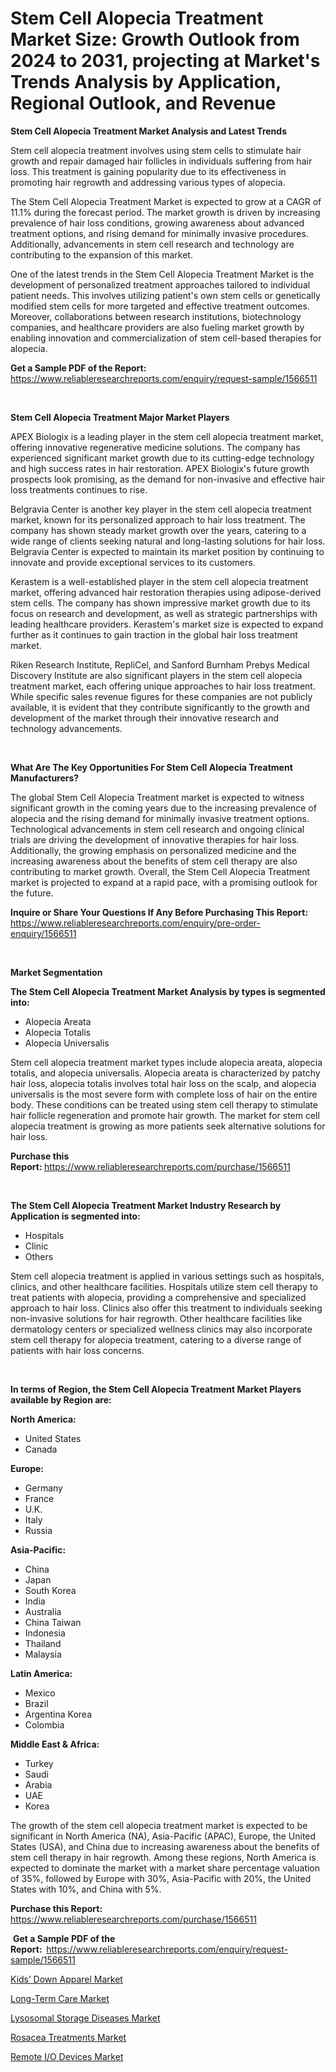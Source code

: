 <p><h1>Stem Cell Alopecia Treatment Market Size: Growth Outlook from 2024 to 2031, projecting at Market's Trends Analysis by Application, Regional Outlook, and Revenue</h1></p><p><strong>Stem Cell Alopecia Treatment Market Analysis and Latest Trends</strong></p>
<p><p>Stem cell alopecia treatment involves using stem cells to stimulate hair growth and repair damaged hair follicles in individuals suffering from hair loss. This treatment is gaining popularity due to its effectiveness in promoting hair regrowth and addressing various types of alopecia.</p><p>The Stem Cell Alopecia Treatment Market is expected to grow at a CAGR of 11.1% during the forecast period. The market growth is driven by increasing prevalence of hair loss conditions, growing awareness about advanced treatment options, and rising demand for minimally invasive procedures. Additionally, advancements in stem cell research and technology are contributing to the expansion of this market.</p><p>One of the latest trends in the Stem Cell Alopecia Treatment Market is the development of personalized treatment approaches tailored to individual patient needs. This involves utilizing patient's own stem cells or genetically modified stem cells for more targeted and effective treatment outcomes. Moreover, collaborations between research institutions, biotechnology companies, and healthcare providers are also fueling market growth by enabling innovation and commercialization of stem cell-based therapies for alopecia.</p></p>
<p><strong>Get a Sample PDF of the Report:&nbsp;</strong> <a href="https://www.reliableresearchreports.com/enquiry/request-sample/1566511">https://www.reliableresearchreports.com/enquiry/request-sample/1566511</a></p>
<p>&nbsp;</p>
<p><strong>Stem Cell Alopecia Treatment Major Market Players</strong></p>
<p><p>APEX Biologix is a leading player in the stem cell alopecia treatment market, offering innovative regenerative medicine solutions. The company has experienced significant market growth due to its cutting-edge technology and high success rates in hair restoration. APEX Biologix's future growth prospects look promising, as the demand for non-invasive and effective hair loss treatments continues to rise.</p><p>Belgravia Center is another key player in the stem cell alopecia treatment market, known for its personalized approach to hair loss treatment. The company has shown steady market growth over the years, catering to a wide range of clients seeking natural and long-lasting solutions for hair loss. Belgravia Center is expected to maintain its market position by continuing to innovate and provide exceptional services to its customers.</p><p>Kerastem is a well-established player in the stem cell alopecia treatment market, offering advanced hair restoration therapies using adipose-derived stem cells. The company has shown impressive market growth due to its focus on research and development, as well as strategic partnerships with leading healthcare providers. Kerastem's market size is expected to expand further as it continues to gain traction in the global hair loss treatment market.</p><p>Riken Research Institute, RepliCel, and Sanford Burnham Prebys Medical Discovery Institute are also significant players in the stem cell alopecia treatment market, each offering unique approaches to hair loss treatment. While specific sales revenue figures for these companies are not publicly available, it is evident that they contribute significantly to the growth and development of the market through their innovative research and technology advancements.</p></p>
<p>&nbsp;</p>
<p><strong>What Are The Key Opportunities For Stem Cell Alopecia Treatment Manufacturers?</strong></p>
<p><p>The global Stem Cell Alopecia Treatment market is expected to witness significant growth in the coming years due to the increasing prevalence of alopecia and the rising demand for minimally invasive treatment options. Technological advancements in stem cell research and ongoing clinical trials are driving the development of innovative therapies for hair loss. Additionally, the growing emphasis on personalized medicine and the increasing awareness about the benefits of stem cell therapy are also contributing to market growth. Overall, the Stem Cell Alopecia Treatment market is projected to expand at a rapid pace, with a promising outlook for the future.</p></p>
<p><strong>Inquire or Share Your Questions If Any Before Purchasing This Report:</strong> <a href="https://www.reliableresearchreports.com/enquiry/pre-order-enquiry/1566511">https://www.reliableresearchreports.com/enquiry/pre-order-enquiry/1566511</a></p>
<p>&nbsp;</p>
<p><strong>Market Segmentation</strong></p>
<p><strong>The Stem Cell Alopecia Treatment Market Analysis by types is segmented into:</strong></p>
<p><ul><li>Alopecia Areata</li><li>Alopecia Totalis</li><li>Alopecia Universalis</li></ul></p>
<p><p>Stem cell alopecia treatment market types include alopecia areata, alopecia totalis, and alopecia universalis. Alopecia areata is characterized by patchy hair loss, alopecia totalis involves total hair loss on the scalp, and alopecia universalis is the most severe form with complete loss of hair on the entire body. These conditions can be treated using stem cell therapy to stimulate hair follicle regeneration and promote hair growth. The market for stem cell alopecia treatment is growing as more patients seek alternative solutions for hair loss.</p></p>
<p><strong>Purchase this Report:&nbsp;</strong><a href="https://www.reliableresearchreports.com/purchase/1566511">https://www.reliableresearchreports.com/purchase/1566511</a></p>
<p>&nbsp;</p>
<p><strong>The Stem Cell Alopecia Treatment Market Industry Research by Application is segmented into:</strong></p>
<p><ul><li>Hospitals</li><li>Clinic</li><li>Others</li></ul></p>
<p><p>Stem cell alopecia treatment is applied in various settings such as hospitals, clinics, and other healthcare facilities. Hospitals utilize stem cell therapy to treat patients with alopecia, providing a comprehensive and specialized approach to hair loss. Clinics also offer this treatment to individuals seeking non-invasive solutions for hair regrowth. Other healthcare facilities like dermatology centers or specialized wellness clinics may also incorporate stem cell therapy for alopecia treatment, catering to a diverse range of patients with hair loss concerns.</p></p>
<p>&nbsp;</p>
<p><strong>In terms of Region, the Stem Cell Alopecia Treatment Market Players available by Region are:</strong></p>
<p>
    <p> <strong> North America: </strong>
        <ul>
            <li>United States</li>
            <li>Canada</li>
        </ul>
        </p> 
    <p> <strong> Europe: </strong>
        <ul>
            <li>Germany</li>
            <li>France</li>
            <li>U.K.</li>
            <li>Italy</li>
            <li>Russia</li>
        </ul>
        </p> 
    <p> <strong> Asia-Pacific: </strong>
        <ul>
            <li>China</li>
            <li>Japan</li>
            <li>South Korea</li>
            <li>India</li>
            <li>Australia</li>
            <li>China Taiwan</li>
            <li>Indonesia</li>
            <li>Thailand</li>
            <li>Malaysia</li>
        </ul>
        </p> 
    <p> <strong> Latin America: </strong>
        <ul>
            <li>Mexico</li>
            <li>Brazil</li>
            <li>Argentina Korea</li>
            <li>Colombia</li>
        </ul>
        </p> 
    <p> <strong> Middle East & Africa: </strong>
        <ul>
            <li>Turkey</li>
            <li>Saudi</li>
            <li>Arabia</li>
            <li>UAE</li>
            <li>Korea</li>
        </ul>
    </p>
    </p>
<p><p>The growth of the stem cell alopecia treatment market is expected to be significant in North America (NA), Asia-Pacific (APAC), Europe, the United States (USA), and China due to increasing awareness about the benefits of stem cell therapy in hair regrowth. Among these regions, North America is expected to dominate the market with a market share percentage valuation of 35%, followed by Europe with 30%, Asia-Pacific with 20%, the United States with 10%, and China with 5%.</p></p>
<p><strong>Purchase this Report: </strong><a href="https://www.reliableresearchreports.com/purchase/1566511">https://www.reliableresearchreports.com/purchase/1566511</a></p>
<p>&nbsp;<strong>Get a Sample PDF of the Report:&nbsp;&nbsp;</strong><a href="https://www.reliableresearchreports.com/enquiry/request-sample/1566511">https://www.reliableresearchreports.com/enquiry/request-sample/1566511</a></p>
<p><strong></strong></p>
<p><p><a href="https://github.com/lataunyatinikmelvin59ilbd0dv/Market-Research-Report-List-1/blob/main/kids-down-apparel-market.md">Kids’ Down Apparel Market</a></p><p><a href="https://medium.com/@dianaalsop666/long-term-care-market-size-and-market-trends-complete-industry-overview-2024-to-2031-f331016d2a36">Long-Term Care Market</a></p><p><a href="https://medium.com/@dianaalsop666/lysosomal-storage-diseases-market-furnishes-information-on-market-share-market-trends-and-market-55edd7f7209e">Lysosomal Storage Diseases Market</a></p><p><a href="https://medium.com/@henryprice766/rosacea-treatments-market-trends-forecast-and-competitive-analysis-to-2031-b844ccabeb3a">Rosacea Treatments Market</a></p><p><a href="https://github.com/JameTravis/Market-Research-Report-List-3/blob/main/remote-io-devices-market.md">Remote I/O Devices Market</a></p></p>